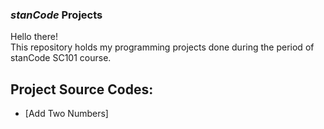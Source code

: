 ### *stanCode* Projects
Hello there!\
This repository holds my programming projects done during the period of stanCode SC101 course.



## Project Source Codes:
*  [Add Two Numbers]
